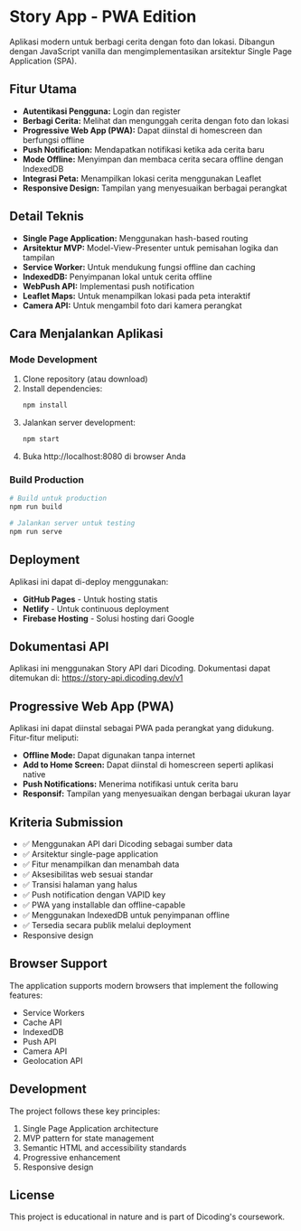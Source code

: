 # Story App - PWA Edition

Aplikasi modern untuk berbagi cerita dengan foto dan lokasi. Dibangun dengan JavaScript vanilla dan mengimplementasikan arsitektur Single Page Application (SPA).

## Fitur Utama

- **Autentikasi Pengguna:** Login dan register
- **Berbagi Cerita:** Melihat dan mengunggah cerita dengan foto dan lokasi
- **Progressive Web App (PWA):** Dapat diinstal di homescreen dan berfungsi offline
- **Push Notification:** Mendapatkan notifikasi ketika ada cerita baru
- **Mode Offline:** Menyimpan dan membaca cerita secara offline dengan IndexedDB
- **Integrasi Peta:** Menampilkan lokasi cerita menggunakan Leaflet
- **Responsive Design:** Tampilan yang menyesuaikan berbagai perangkat

## Detail Teknis

- **Single Page Application:** Menggunakan hash-based routing
- **Arsitektur MVP:** Model-View-Presenter untuk pemisahan logika dan tampilan
- **Service Worker:** Untuk mendukung fungsi offline dan caching
- **IndexedDB:** Penyimpanan lokal untuk cerita offline
- **WebPush API:** Implementasi push notification
- **Leaflet Maps:** Untuk menampilkan lokasi pada peta interaktif
- **Camera API:** Untuk mengambil foto dari kamera perangkat

## Cara Menjalankan Aplikasi

### Mode Development

1. Clone repository (atau download)
2. Install dependencies:
   ```bash
   npm install
   ```
3. Jalankan server development:
   ```bash
   npm start
   ```
4. Buka http://localhost:8080 di browser Anda

### Build Production

```bash
# Build untuk production
npm run build

# Jalankan server untuk testing
npm run serve
```

## Deployment

Aplikasi ini dapat di-deploy menggunakan:

- **GitHub Pages** - Untuk hosting statis
- **Netlify** - Untuk continuous deployment
- **Firebase Hosting** - Solusi hosting dari Google

## Dokumentasi API

Aplikasi ini menggunakan Story API dari Dicoding. Dokumentasi dapat ditemukan di:
https://story-api.dicoding.dev/v1

## Progressive Web App (PWA)

Aplikasi ini dapat diinstal sebagai PWA pada perangkat yang didukung. Fitur-fitur meliputi:

- **Offline Mode:** Dapat digunakan tanpa internet
- **Add to Home Screen:** Dapat diinstal di homescreen seperti aplikasi native
- **Push Notifications:** Menerima notifikasi untuk cerita baru
- **Responsif:** Tampilan yang menyesuaikan dengan berbagai ukuran layar

## Kriteria Submission

- ✅ Menggunakan API dari Dicoding sebagai sumber data
- ✅ Arsitektur single-page application
- ✅ Fitur menampilkan dan menambah data
- ✅ Aksesibilitas web sesuai standar
- ✅ Transisi halaman yang halus
- ✅ Push notification dengan VAPID key
- ✅ PWA yang installable dan offline-capable
- ✅ Menggunakan IndexedDB untuk penyimpanan offline
- ✅ Tersedia secara publik melalui deployment
- Responsive design

## Browser Support

The application supports modern browsers that implement the following features:

- Service Workers
- Cache API
- IndexedDB
- Push API
- Camera API
- Geolocation API

## Development

The project follows these key principles:

1. Single Page Application architecture
2. MVP pattern for state management
3. Semantic HTML and accessibility standards
4. Progressive enhancement
5. Responsive design

## License

This project is educational in nature and is part of Dicoding's coursework.
